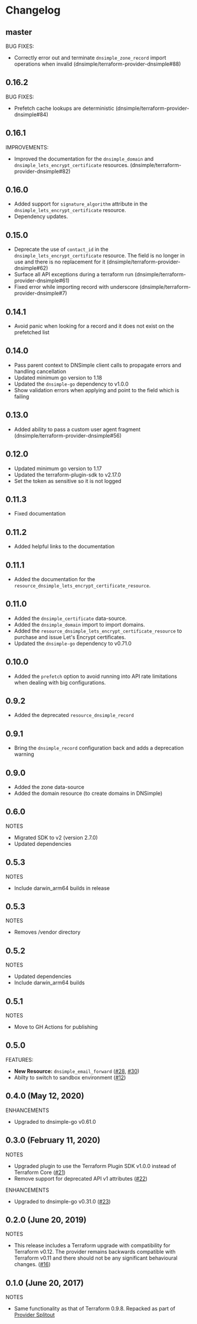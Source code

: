 # Changelog

## master

BUG FIXES:

* Correctly error out and terminate `dnsimple_zone_record` import operations when invalid (dnsimple/terraform-provider-dnsimple#88)

## 0.16.2

BUG FIXES:

* Prefetch cache lookups are deterministic (dnsimple/terraform-provider-dnsimple#84)

## 0.16.1

IMPROVEMENTS:

* Improved the documentation for the `dnsimple_domain` and `dnsimple_lets_encrypt_certificate` resources. (dnsimple/terraform-provider-dnsimple#82)

## 0.16.0

* Added support for `signature_algorithm` attribute in the `dnsimple_lets_encrypt_certificate` resource.
* Dependency updates.

## 0.15.0

* Deprecate the use of `contact_id` in the `dnsimple_lets_encrypt_certificate` resource. The field is no longer in use and there is no replacement for it (dnsimple/terraform-provider-dnsimple#62)
* Surface all API exceptions during a terraform run (dnsimple/terraform-provider-dnsimple#61)
* Fixed error while importing record with underscore (dnsimple/terraform-provider-dnsimple#7)

## 0.14.1

* Avoid panic when looking for a record and it does not exist on the prefetched list

## 0.14.0

* Pass parent context to DNSimple client calls to propagate errors and handling cancellation
* Updated minimum go version to 1.18
* Updated the `dnsimple-go` dependency to v1.0.0
* Show validation errors when applying and point to the field which is failing

## 0.13.0

* Added ability to pass a custom user agent fragment (dnsimple/terraform-provider-dnsimple#56)

## 0.12.0

* Updated minimum go version to 1.17
* Updated the terraform-plugin-sdk to v2.17.0
* Set the token as sensitive so it is not logged

## 0.11.3

* Fixed documentation

## 0.11.2

* Added helpful links to the documentation

## 0.11.1

* Added the documentation for the `resource_dnsimple_lets_encrypt_certificate_resource`.

## 0.11.0

* Added the `dnsimple_certificate` data-source.
* Added the `dnsimple_domain` import to import domains.
* Added the `resource_dnsimple_lets_encrypt_certificate_resource` to purchase and issue Let's Encrypt certificates.
* Updated the `dnsimple-go` dependency to v0.71.0

## 0.10.0

* Added the `prefetch` option to avoid running into API rate limitations when dealing with big configurations.

## 0.9.2

* Added the deprecated `resource_dnsimple_record`

## 0.9.1

* Bring the `dnsimple_record` configuration back and adds a deprecation warning

## 0.9.0

* Added the zone data-source
* Added the domain resource (to create domains in DNSimple)

## 0.6.0

NOTES

* Migrated SDK to v2 (version 2.7.0)
* Updated dependencies

## 0.5.3

NOTES

* Include darwin_arm64 builds in release

## 0.5.3

NOTES

* Removes /vendor directory

## 0.5.2

NOTES

* Updated dependencies
* Include darwin_arm64 builds

## 0.5.1

NOTES

* Move to GH Actions for publishing

## 0.5.0

FEATURES:

* **New Resource:** `dnsimple_email_forward` ([#28](https://github.com/terraform-providers/terraform-provider-dnsimple/pull/28), [#30](https://github.com/terraform-providers/terraform-provider-dnsimple/pull/30))
* Abilty to switch to sandbox environment ([#12](https://github.com/terraform-providers/terraform-provider-dnsimple/pull/12))

## 0.4.0 (May 12, 2020)

ENHANCEMENTS

* Upgraded to dnsimple-go v0.61.0

## 0.3.0 (February 11, 2020)

NOTES

* Upgraded plugin to use the Terraform Plugin SDK v1.0.0 instead of Terraform Core ([#21](https://github.com/terraform-providers/terraform-provider-dnsimple/pulls/21))
* Remove support for deprecated API v1 attributes ([#22](https://github.com/terraform-providers/terraform-provider-dnsimple/pulls/22))

ENHANCEMENTS

* Upgraded to dnsimple-go v0.31.0 ([#23](https://github.com/terraform-providers/terraform-provider-dnsimple/pulls/23))

## 0.2.0 (June 20, 2019)

NOTES

* This release includes a Terraform upgrade with compatibility for Terraform v0.12. The provider remains backwards compatible with Terraform v0.11 and there should not be any significant behavioural changes. ([#16](https://github.com/terraform-providers/terraform-provider-dnsimple/issues/16))

## 0.1.0 (June 20, 2017)

NOTES

* Same functionality as that of Terraform 0.9.8. Repacked as part of [Provider Splitout](https://www.hashicorp.com/blog/upcoming-provider-changes-in-terraform-0-10/)
